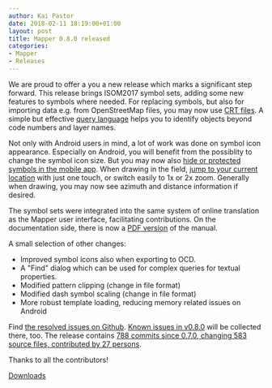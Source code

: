 ```yaml
---
author: Kai Pastor
date: 2018-02-11 18:19:00+01:00
layout: post
title: Mapper 0.8.0 released
categories:
- Mapper
- Releases
---
```


We are proud to offer a you a new release which marks a significant step forward. This release brings ISOM2017 symbol sets, adding some new features to symbols where needed. For replacing symbols, but also for importing data e.g. from OpenStreetMap files, you may now use [CRT files](http://www.openorienteering.org/mapper-manual/pages/crt_files.html). A simple but effective [query language](http://www.openorienteering.org/mapper-manual/pages/find_objects.html#advanced-query-language) helps you to identify objects beyond code numbers and layer names.

Not only with Android users in mind, a lot of work was done on symbol icon appearance. Especially on Android, you will benefit from the possiblity to change the symbol icon size. But you may now also [hide or protected symbols in the mobile app](http://www.openorienteering.org/mapper-manual/pages/android-app.html#symbol-selector). When drawing in the field, [jump to your current location](http://www.openorienteering.org/mapper-manual/pages/android-app.html#-move-to-location) with just one touch, or switch easily to 1x or 2x zoom. Generally when drawing, you may now see azimuth and distance information if desired.

The symbol sets were integrated into the same system of online translation as the Mapper user interface, facilitating contributions. On the documentation side, there is now a [PDF version](https://github.com/OpenOrienteering/mapper/releases/download/v0.8.0/OpenOrienteering-Mapper-0.8.0-Manual.pdf) of the manual.

A small selection of other changes:

- Improved symbol icons also when exporting to OCD.
- A "Find" dialog which can be used for complex queries for textual properties.
- Modified pattern clipping (change in file format)
- Modified dash symbol scaling (change in file format)
- More robust template loading, reducing memory related issues on Android

Find [the resolved issues on Github](https://github.com/OpenOrienteering/mapper/issues?q=milestone:v0.8.0+is:closed).
[Known issues in v0.8.0](https://github.com/OpenOrienteering/mapper/issues?q=label:"known%20issues%20v0.8.0") will be collected there, too. 
The release contains [788 commits since 0.7.0, changing 583 source files, contributed by 27 persons](https://github.com/OpenOrienteering/mapper/compare/v0.7.0...v0.8.0).

Thanks to all the contributors!

<a class="btn btn-primary" href="https://github.com/OpenOrienteering/mapper/releases/tag/v0.8.0">Downloads</a>
